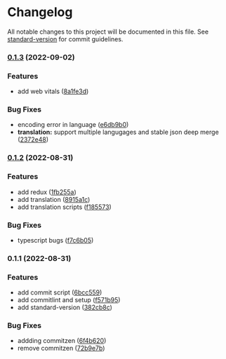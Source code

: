 # Changelog

All notable changes to this project will be documented in this file. See [standard-version](https://github.com/conventional-changelog/standard-version) for commit guidelines.

### [0.1.3](https://github.com/arindampradhan/admin-panel-next/compare/v0.1.2...v0.1.3) (2022-09-02)

### Features

- add web vitals ([8a1fe3d](https://github.com/arindampradhan/admin-panel-next/commit/8a1fe3d7079eaae066b49a5cbe7adb4ebc5bf55a))

### Bug Fixes

- encoding error in language ([e6db9b0](https://github.com/arindampradhan/admin-panel-next/commit/e6db9b0ed344d8dfc55997da7dadb4e168306256))
- **translation:** support multiple langugages and stable json deep merge ([2372e48](https://github.com/arindampradhan/admin-panel-next/commit/2372e48a33138cdc7fcc19f1e8114dc1f4f71d6f))

### [0.1.2](https://github.com/arindampradhan/boilerplate-nextjs/compare/v0.1.1...v0.1.2) (2022-08-31)

### Features

- add redux ([1fb255a](https://github.com/arindampradhan/boilerplate-nextjs/commit/1fb255a6cc3c9b3c8c94141c8beee71e1a34f0ea))
- add translation ([8915a1c](https://github.com/arindampradhan/boilerplate-nextjs/commit/8915a1cc7e0d374d85d94beec2faf959752eb054))
- add translation scripts ([f185573](https://github.com/arindampradhan/boilerplate-nextjs/commit/f185573089555b998eabc276a36f8c4b05f425b1))

### Bug Fixes

- typescript bugs ([f7c6b05](https://github.com/arindampradhan/boilerplate-nextjs/commit/f7c6b05c5ae85178eca806bb925dea459b816449))

### 0.1.1 (2022-08-31)

### Features

- add commit script ([6bcc559](https://github.com/arindampradhan/boilerplate-nextjs/commit/6bcc55964f3048c3d7d778e8dc5cd16172191cf5))
- add commitlint and setup ([f571b95](https://github.com/arindampradhan/boilerplate-nextjs/commit/f571b95a3be170d696ffb5762cad1fcc02c834cd))
- add standard-version ([382cb8c](https://github.com/arindampradhan/boilerplate-nextjs/commit/382cb8c83141c0557ce405f36d548b2c41b12654))

### Bug Fixes

- addding commitzen ([6f4b620](https://github.com/arindampradhan/boilerplate-nextjs/commit/6f4b62052f9744c56004d6a5fc81f85b7a9279ab))
- remove commitzen ([72b9e7b](https://github.com/arindampradhan/boilerplate-nextjs/commit/72b9e7b2220bd6e97fa597b4570ec44adb54cc2f))
